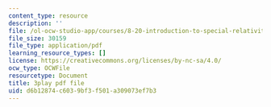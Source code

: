 ```yaml
---
content_type: resource
description: ''
file: /ol-ocw-studio-app/courses/8-20-introduction-to-special-relativity-january-iap-2021/d6b12874c6039bf3f501a309073ef7b3_lRSMmxJeaKA.pdf
file_size: 30159
file_type: application/pdf
learning_resource_types: []
license: https://creativecommons.org/licenses/by-nc-sa/4.0/
ocw_type: OCWFile
resourcetype: Document
title: 3play pdf file
uid: d6b12874-c603-9bf3-f501-a309073ef7b3
---
```

